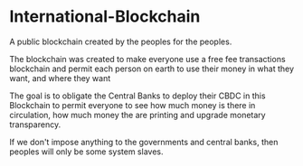 # International-Blockchain

A public blockchain created by the peoples for the peoples.

The blockchain was created to make everyone use a free fee transactions blockchain and permit each person on earth to use their money in what they want, and where they want

The goal is to obligate the Central Banks to deploy their CBDC in this Blockchain to permit everyone to see how much money is there in circulation, how much money the are printing and upgrade monetary transparency.

If we don't impose anything to the governments and central banks, then peoples will only be some system slaves.
